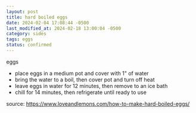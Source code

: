```yaml
---
layout: post
title: hard boiled eggs
date: 2024-02-04 17:08:44 -0500
last_modified_at: 2024-02-18 13:00:04 -0500
category: sides
tags: eggs
status: confirmed
---
```


eggs  
* place eggs in a medium pot and cover with 1" of water  
* bring the water to a boil, then cover pot and turn off heat
* leave eggs in water for 12 minutes, then remove to an ice bath
* chill for 14 minutes, then refrigerate until ready to use

source: <https://www.loveandlemons.com/how-to-make-hard-boiled-eggs/>

